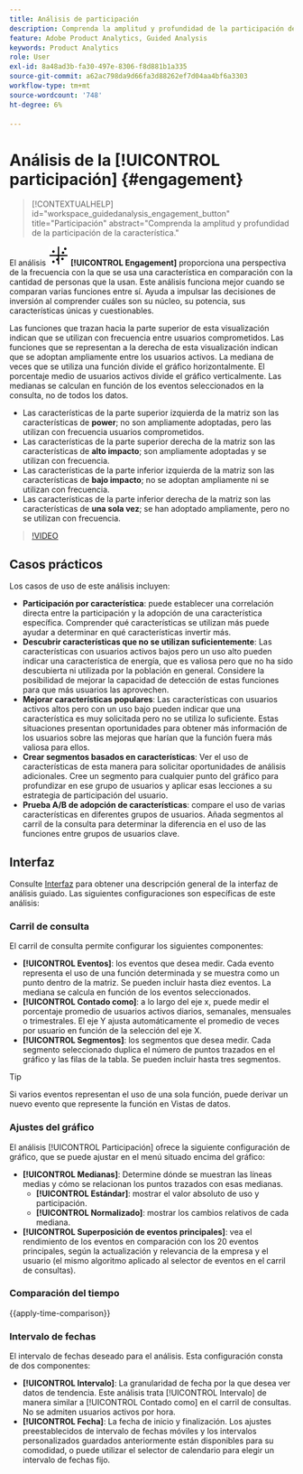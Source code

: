 ```yaml
---
title: Análisis de participación
description: Comprenda la amplitud y profundidad de la participación de la característica.
feature: Adobe Product Analytics, Guided Analysis
keywords: Product Analytics
role: User
exl-id: 8a48ad3b-fa30-497e-8306-f8d881b1a335
source-git-commit: a62ac798da9d66fa3d88262ef7d04aa4bf6a3303
workflow-type: tm+mt
source-wordcount: '748'
ht-degree: 6%

---
```


# Análisis de la [!UICONTROL participación] {#engagement}

<!-- markdownlint-disable MD034 -->

>[!CONTEXTUALHELP]
>id="workspace_guidedanalysis_engagement_button"
>title="Participación"
>abstract="Comprenda la amplitud y profundidad de la participación de la característica."

<!-- markdownlint-enable MD034 -->


El análisis ![EngagementGraph](/help/assets/icons/EngagementGraph.svg) **[!UICONTROL Engagement]** proporciona una perspectiva de la frecuencia con la que se usa una característica en comparación con la cantidad de personas que la usan. Este análisis funciona mejor cuando se comparan varias funciones entre sí. Ayuda a impulsar las decisiones de inversión al comprender cuáles son su núcleo, su potencia, sus características únicas y cuestionables.

Las funciones que trazan hacia la parte superior de esta visualización indican que se utilizan con frecuencia entre usuarios comprometidos. Las funciones que se representan a la derecha de esta visualización indican que se adoptan ampliamente entre los usuarios activos. La mediana de veces que se utiliza una función divide el gráfico horizontalmente. El porcentaje medio de usuarios activos divide el gráfico verticalmente. Las medianas se calculan en función de los eventos seleccionados en la consulta, no de todos los datos.

* Las características de la parte superior izquierda de la matriz son las características de **power**; no son ampliamente adoptadas, pero las utilizan con frecuencia usuarios comprometidos.
* Las características de la parte superior derecha de la matriz son las características de **alto impacto**; son ampliamente adoptadas y se utilizan con frecuencia.
* Las características de la parte inferior izquierda de la matriz son las características de **bajo impacto**; no se adoptan ampliamente ni se utilizan con frecuencia.
* Las características de la parte inferior derecha de la matriz son las características de **una sola vez**; se han adoptado ampliamente, pero no se utilizan con frecuencia.

>[!VIDEO](https://video.tv.adobe.com/v/3429489/&learn=on)


## Casos prácticos

Los casos de uso de este análisis incluyen:

* **Participación por característica**: puede establecer una correlación directa entre la participación y la adopción de una característica específica. Comprender qué características se utilizan más puede ayudar a determinar en qué características invertir más.
* **Descubrir características que no se utilizan suficientemente**: Las características con usuarios activos bajos pero un uso alto pueden indicar una característica de energía, que es valiosa pero que no ha sido descubierta ni utilizada por la población en general. Considere la posibilidad de mejorar la capacidad de detección de estas funciones para que más usuarios las aprovechen.
* **Mejorar características populares**: Las características con usuarios activos altos pero con un uso bajo pueden indicar que una característica es muy solicitada pero no se utiliza lo suficiente. Estas situaciones presentan oportunidades para obtener más información de los usuarios sobre las mejoras que harían que la función fuera más valiosa para ellos.
* **Crear segmentos basados en características**: Ver el uso de características de esta manera para solicitar oportunidades de análisis adicionales. Cree un segmento para cualquier punto del gráfico para profundizar en ese grupo de usuarios y aplicar esas lecciones a su estrategia de participación del usuario.
* **Prueba A/B de adopción de características**: compare el uso de varias características en diferentes grupos de usuarios. Añada segmentos al carril de la consulta para determinar la diferencia en el uso de las funciones entre grupos de usuarios clave.

## Interfaz

Consulte [Interfaz](../overview.md#interface) para obtener una descripción general de la interfaz de análisis guiado. Las siguientes configuraciones son específicas de este análisis:

### Carril de consulta

El carril de consulta permite configurar los siguientes componentes:

* **[!UICONTROL Eventos]**: los eventos que desea medir. Cada evento representa el uso de una función determinada y se muestra como un punto dentro de la matriz. Se pueden incluir hasta diez eventos. La mediana se calcula en función de los eventos seleccionados.
* **[!UICONTROL Contado como]**: a lo largo del eje x, puede medir el porcentaje promedio de usuarios activos diarios, semanales, mensuales o trimestrales. El eje Y ajusta automáticamente el promedio de veces por usuario en función de la selección del eje X.
* **[!UICONTROL Segmentos]**: los segmentos que desea medir. Cada segmento seleccionado duplica el número de puntos trazados en el gráfico y las filas de la tabla. Se pueden incluir hasta tres segmentos.

>[!TIP]
>
>Si varios eventos representan el uso de una sola función, puede derivar un nuevo evento que represente la función en Vistas de datos.

### Ajustes del gráfico

El análisis [!UICONTROL Participación] ofrece la siguiente configuración de gráfico, que se puede ajustar en el menú situado encima del gráfico:

* **[!UICONTROL Medianas]**: Determine dónde se muestran las líneas medias y cómo se relacionan los puntos trazados con esas medianas.
   * **[!UICONTROL Estándar]**: mostrar el valor absoluto de uso y participación.
   * **[!UICONTROL Normalizado]**: mostrar los cambios relativos de cada mediana.
* **[!UICONTROL Superposición de eventos principales]**: vea el rendimiento de los eventos en comparación con los 20 eventos principales, según la actualización y relevancia de la empresa y el usuario (el mismo algoritmo aplicado al selector de eventos en el carril de consultas).

### Comparación del tiempo

{{apply-time-comparison}}

### Intervalo de fechas

El intervalo de fechas deseado para el análisis. Esta configuración consta de dos componentes:

* **[!UICONTROL Intervalo]**: La granularidad de fecha por la que desea ver datos de tendencia. Este análisis trata [!UICONTROL Intervalo] de manera similar a [!UICONTROL Contado como] en el carril de consultas. No se admiten usuarios activos por hora.
* **[!UICONTROL Fecha]**: La fecha de inicio y finalización. Los ajustes preestablecidos de intervalo de fechas móviles y los intervalos personalizados guardados anteriormente están disponibles para su comodidad, o puede utilizar el selector de calendario para elegir un intervalo de fechas fijo.

<!--
## Example

See below for an example of the analysis.

![Enagement compare](../assets/engagement-compare.png)
-->
